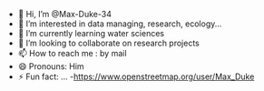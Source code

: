 - 👋 Hi, I’m @Max-Duke-34
- 👀 I’m interested in data managing, research, ecology...
- 🌱 I’m currently learning water sciences
- 💞️ I’m looking to collaborate on research projects
- 📫 How to reach me : by mail
- 😄 Pronouns: Him
- ⚡ Fun fact: ...
-https://www.openstreetmap.org/user/Max_Duke
<!---
Max-Duke-34/Max-Duke-34 is a ✨ special ✨ repository because its `README.md` (this file) appears on your GitHub profile.
You can click the Preview link to take a look at your changes.
--->
